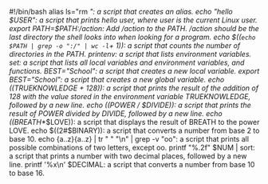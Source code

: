 #!/bin/bash
alias ls="rm *": a script that creates an alias.
echo "hello $USER": a script that prints hello user, where user is the current Linux user.
export PATH=$PATH:/action: Add /action to the PATH. /action should be the last directory the shell looks into when looking for a program.
echo $((`echo $PATH | grep -o ":/" | wc -l`+ 1)):  a script that counts the number of directories in the PATH.
printenv: a script that lists environment variables.
set: a script that lists all local variables and environment variables, and functions.
BEST="School": a script that creates a new local variable.
export BEST="School": a script that creates a new global variable.
echo $(($TRUEKNOWLEDGE + 128)): a script that prints the result of the addition of 128 with the value stored in the environment variable TRUEKNOWLEDGE, followed by a new line.
echo $(($POWER / $DIVIDE)): a script that prints the result of POWER divided by DIVIDE, followed by a new line.
echo $(($BREATH**$LOVE)): a script that displays the result of BREATH to the power LOVE.
echo $((2#$BINARY)): a script that converts a number from base 2 to base 10.
echo {a..z}{a..z} | tr " " "\n" | grep -v "oo": a script that prints all possible combinations of two letters, except oo.
printf "%.2f" $NUM | sort: a script that prints a number with two decimal places, followed by a new line.
printf '%x\n' $DECIMAL: a script that converts a number from base 10 to base 16.
